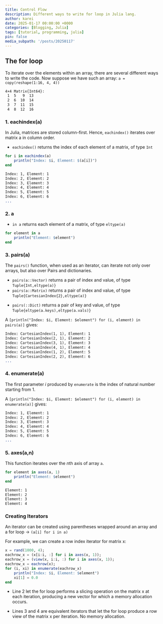 ```yaml
---
title: Control Flow
description: Different ways to write for loop in Julia lang.
author: karei
date: 2025-01-17 00:00:00 +0000
categories: [Blogging, Julia]
tags: [tutorial, programming, julia]
pin: false
media_subpath: '/posts/20250117'
---
```


## The for loop

To iterate over the elements within an array, there are several different ways to write the code. Now suppose we have such an array: `a = copy(reshape(1:16, 4, 4))`

```2
4×4 Matrix{Int64}:
 1  5   9  13
 2  6  10  14
 3  7  11  15
 4  8  12  16
```

### 1. eachindex(a)

In Julia, matrices are stored column-first. Hence, `eachindex()` iterates over matrix a in column order.

- `eachindex()` returns the index of each element of a matrix, of type `Int`

```julia
for i in eachindex(a)
    println("Index: $i, Element: $(a[i])")
end
```

```2
Index: 1, Element: 1
Index: 2, Element: 2
Index: 3, Element: 3
Index: 4, Element: 4
Index: 5, Element: 5
Index: 6, Element: 6
...
```

### 2. a

- `in a` returns each element of a matrix, of type `eltype(a)`

```julia
for element in a
    println("Element: $element")
end
```

### 3. pairs(a)

The `pairs()` function, when used as an iterator, can iterate not only over arrays, but also over Pairs and dictionaries.

- `pairs(a::Vector)` returns a pair of index and value, of type `Tuple{Int,eltype(a)}`
- `pairs(a::Matrix)` returns a pair of index and value, of type `Tuple{CartesianIndex{2},eltype(a)}`
<!-- - `pairs(::Tuple{Pair})`, `pairs(::Vector{Pair})` returns a pair of key and value, of type `Tuple{eltype(a[i].first),eltype(a[i].second)}` -->
- `pairs(::Dict)` returns a pair of key and value, of type `Tuple{eltype(a.keys),eltype(a.vals)}`

A `[println("Index: $i, Element: $element") for (i, element) in pairs(a)]` gives:

```2
Index: CartesianIndex(1, 1), Element: 1
Index: CartesianIndex(2, 1), Element: 2
Index: CartesianIndex(3, 1), Element: 3
Index: CartesianIndex(4, 1), Element: 4
Index: CartesianIndex(1, 2), Element: 5
Index: CartesianIndex(2, 2), Element: 6
...
```

### 4. enumerate(a)

The first parameter *i* produced by `enumerate` is the index of natural number starting from 1.

A `[println("Index: $i, Element: $element") for (i, element) in enumerate(a)]` gives:

```2
Index: 1, Element: 1
Index: 2, Element: 2
Index: 3, Element: 3
Index: 4, Element: 4
Index: 5, Element: 5
Index: 6, Element: 6
...
```

### 5. axes(a,n)

This function iterates over the *n*th axis of array `a`.

```julia
for element in axes(a, 1)
    println("Element: $element")
end
```

```2
Element: 1
Element: 2
Element: 3
Element: 4
```

### Creating Iterators

An iterator can be created using parentheses wrapped around an array and a for loop -> `(a[i] for i in a)`

For example, we can create a row index iterator for matrix x:

```julia
x = rand(1000, 4);
eachrow_x = (x[i:i, :] for i in axes(x, 1));
eachrow_x = (view(x, i:i, :) for i in axes(x, 1));
eachrow_x = eachrow(x);
for (i, xi) in enumerate(eachrow_x)
    println("Index: $i, Element: $element")
    xi[1] = 0.0
end
```

- Line 2 let the for loop performs a slicing operation on the matrix x at each iteration, producing a new vector for which a memory allocation occurs.

- Lines 3 and 4 are equivalent iterators that let the for loop produce a row view of the matrix x per iteration. No memory allocation.
